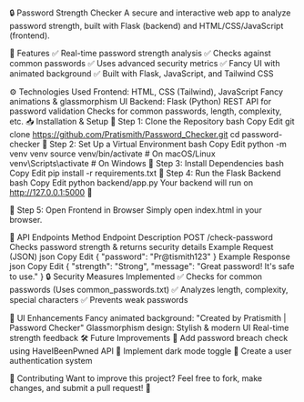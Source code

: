 🔒 Password Strength Checker
A secure and interactive web app to analyze password strength, built with Flask (backend) and HTML/CSS/JavaScript (frontend).

🚀 Features
✅ Real-time password strength analysis
✅ Checks against common passwords
✅ Uses advanced security metrics
✅ Fancy UI with animated background
✅ Built with Flask, JavaScript, and Tailwind CSS

⚙️ Technologies Used
Frontend:
HTML, CSS (Tailwind), JavaScript
Fancy animations & glassmorphism UI
Backend:
Flask (Python)
REST API for password validation
Checks for common passwords, length, complexity, etc.
📥 Installation & Setup
🔹 Step 1: Clone the Repository
bash
Copy
Edit
git clone https://github.com/Pratismith/Password_Checker.git
cd password-checker
🔹 Step 2: Set Up a Virtual Environment
bash
Copy
Edit
python -m venv venv
source venv/bin/activate   # On macOS/Linux
venv\Scripts\activate      # On Windows
🔹 Step 3: Install Dependencies
bash
Copy
Edit
pip install -r requirements.txt
🔹 Step 4: Run the Flask Backend
bash
Copy
Edit
python backend/app.py
Your backend will run on http://127.0.0.1:5000 🚀

🔹 Step 5: Open Frontend in Browser
Simply open index.html in your browser.

🔗 API Endpoints
Method	Endpoint	Description
POST	/check-password	Checks password strength & returns security details
Example Request (JSON)
json
Copy
Edit
{
  "password": "Pr@tismith123"
}
Example Response
json
Copy
Edit
{
  "strength": "Strong",
  "message": "Great password! It's safe to use."
}
🔒 Security Measures Implemented
✅ Checks for common passwords (Uses common_passwords.txt)
✅ Analyzes length, complexity, special characters
✅ Prevents weak passwords

🎨 UI Enhancements
Fancy animated background: "Created by Pratismith | Password Checker"
Glassmorphism design: Stylish & modern UI
Real-time strength feedback
🛠️ Future Improvements
🔹 Add password breach check using HaveIBeenPwned API
🔹 Implement dark mode toggle
🔹 Create a user authentication system

🤝 Contributing
Want to improve this project? Feel free to fork, make changes, and submit a pull request! 🚀

